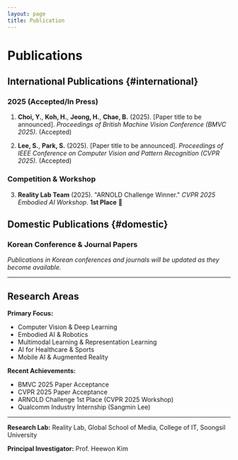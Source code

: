 ```yaml
---
layout: page
title: Publication
---
```


# Publications

## International Publications {#international}

### 2025 (Accepted/In Press)

1. **Choi, Y.**, **Koh, H.**, **Jeong, H.**, **Chae, B.** (2025). [Paper title to be announced]. *Proceedings of British Machine Vision Conference (BMVC 2025)*. (Accepted)

2. **Lee, S.**, **Park, S.** (2025). [Paper title to be announced]. *Proceedings of IEEE Conference on Computer Vision and Pattern Recognition (CVPR 2025)*. (Accepted)

### Competition & Workshop

3. **Reality Lab Team** (2025). "ARNOLD Challenge Winner." *CVPR 2025 Embodied AI Workshop*. **1st Place** 🥇

## Domestic Publications {#domestic}

### Korean Conference & Journal Papers

*Publications in Korean conferences and journals will be updated as they become available.*

---

## Research Areas

**Primary Focus:**
- Computer Vision & Deep Learning
- Embodied AI & Robotics  
- Multimodal Learning & Representation Learning
- AI for Healthcare & Sports
- Mobile AI & Augmented Reality

**Recent Achievements:**
- BMVC 2025 Paper Acceptance
- CVPR 2025 Paper Acceptance  
- ARNOLD Challenge 1st Place (CVPR 2025 Workshop)
- Qualcomm Industry Internship (Sangmin Lee)

---

**Research Lab:** Reality Lab, Global School of Media, College of IT, Soongsil University

**Principal Investigator:** Prof. Heewon Kim
